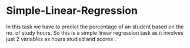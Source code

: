 # Simple-Linear-Regression
In this task we have to predict the percentage of an student based on the no. of study hours. So this is a simple linear regression task as it involves just 2 variables as hours studied and scores .

